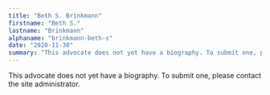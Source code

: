 ```yaml
---
title: "Beth S. Brinkmann"
firstname: "Beth S."
lastname: "Brinkmann"
alphaname: "brinkmann-beth-s"
date: "2020-11-30"
summary: "This advocate does not yet have a biography. To submit one, please contact the site administrator."
---
```

This advocate does not yet have a biography. To submit one, please contact the site administrator.

